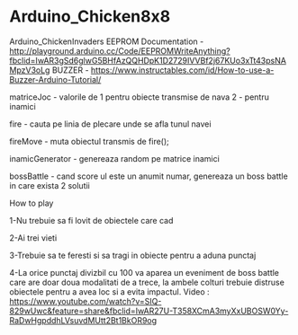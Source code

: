 # Arduino_Chicken8x8

Arduino_ChickenInvaders
EEPROM Documentation - http://playground.arduino.cc/Code/EEPROMWriteAnything?fbclid=IwAR3gSd6glwG5BHfAzQQHDpK1D2729IVVBf2j67KUo3xTt43psNAMpzV3oLg BUZZER - https://www.instructables.com/id/How-to-use-a-Buzzer-Arduino-Tutorial/

matriceJoc - valorile de 1 pentru obiecte transmise de nava 2 - pentru inamici

fire - cauta pe linia de plecare unde se afla tunul navei

fireMove - muta obiectul transmis de fire();

inamicGenerator - genereaza random pe matrice inamici

bossBattle - cand score ul este un anumit numar, genereaza un boss battle in care exista 2 solutii

How to play

1-Nu trebuie sa fi lovit de obiectele care cad

2-Ai trei vieti

3-Trebuie sa te feresti si sa tragi in obiecte pentru a aduna punctaj

4-La orice punctaj divizbil cu 100 va aparea un eveniment de boss battle care are doar doua modalitati de a trece, la ambele colturi trebuie distruse obiectele pentru a avea loc si a evita impactul. Video : https://www.youtube.com/watch?v=SIQ-829wUwc&feature=share&fbclid=IwAR27U-T358XCmA3myXxUBOSW0Yy-RaDwHgpddhLVsuvdMUtt2Bt1BkOR9og
